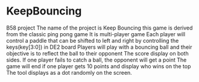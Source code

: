 # KeepBouncing
B58 project
The name of the project is Keep Bouncing
this game is derived from the classic ping pong game
It is multi-player game
Each player will control a paddle that can be shifted to left and right by controlling the keys(key[3:0]) in DE2 board
Players will play with a bouncing ball and their objective is to reflect the ball to their opponent
The score display on both sides. If one player fails to catch a ball, the opponent will get a point
The game will end if one player gets 10 points and display who wins on the top
The tool displays as a dot randomly on the screen.
